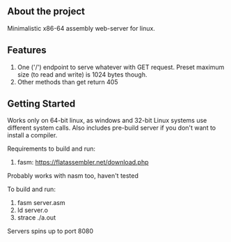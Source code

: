 ## About the project

Minimalistic x86-64 assembly web-server for linux. 

## Features
1. One ('/') endpoint to serve whatever with GET request. Preset maximum size (to read and write) is 1024 bytes though.
2. Other methods than get return 405

## Getting Started

Works only on 64-bit linux, as windows and 32-bit Linux systems use different system calls. Also includes pre-build server if you don't want to install a compiler.


Requirements to build and run:
1. fasm: https://flatassembler.net/download.php

Probably works with nasm too, haven't tested

To build and run:
1. fasm server.asm
2. ld server.o
3. strace ./a.out

Servers spins up to port 8080
